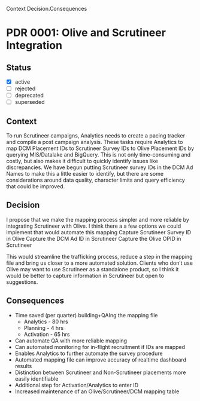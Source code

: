 
Context
Decision.Consequences



# PDR 0001: Olive and Scrutineer Integration

## Status

- [x] active
- [ ] rejected
- [ ] deprecated
- [ ] superseded

## Context

To run Scrutineer campaigns, Analytics needs to create a pacing tracker and compile a post campaign analysis. These tasks require Analytics to map DCM Placement IDs to Scrutineer Survey IDs to Olive Placement IDs by querying MIS/Datalake and BigQuery.  This is not only time-consuming and costly, but also makes it difficult to quickly identify issues like discrepancies.  We have begun putting Scrutineer survey IDs in the DCM Ad Names to make this a little easier to identify, but there are some considerations around data quality, character limits and query efficiency that could be improved.

## Decision

I propose that we make the mapping process simpler and more reliable by integrating Scrutineer with Olive. I think there a a few options we could implement that would automate this mapping
  Capture Scrutineer Survey ID in Olive
  Capture the DCM Ad ID in Scrutineer
  Capture the Olive OPID in Scrutineer

This would streamline the trafficking process, reduce a step in the mapping file and bring us closer to a more automated solution. Clients who don’t use Olive may want to use Scrutineer as a standalone product, so I think it would be better to capture information in Scrutineer but open to suggestions.

## Consequences

* Time saved (per quarter) building+QAIng the mapping file
    * Analytics - 80 hrs
    * Planning -  4 hrs
    * Activation - 65 hrs
* Can automate QA with more reliable mapping
* Can automated monitoring for in-flight recruitment if IDs are mapped
* Enables Analytics to further automate the survey procedure
* Automated mapping file can improve accuracy of realtime dashboard results
* Distinction between Scrutineer and Non-Scrutineer placements more easily identifiable
* Additional step for Activation/Analytics to enter ID
* Increased maintenance of an Olive/Scrutineer/DCM mapping table

